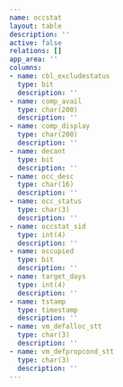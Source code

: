 ```yaml
---
name: occstat
layout: table
description: ''
active: false
relations: []
app_area: ''
columns:
- name: cbl_excludestatus
  type: bit
  description: ''
- name: comp_avail
  type: char(200)
  description: ''
- name: comp_display
  type: char(200)
  description: ''
- name: decant
  type: bit
  description: ''
- name: occ_desc
  type: char(16)
  description: ''
- name: occ_status
  type: char(3)
  description: ''
- name: occstat_sid
  type: int(4)
  description: ''
- name: occupied
  type: bit
  description: ''
- name: target_days
  type: int(4)
  description: ''
- name: tstamp
  type: timestamp
  description: ''
- name: vm_defalloc_stt
  type: char(3)
  description: ''
- name: vm_defpropcond_stt
  type: char(3)
  description: ''
---
```


